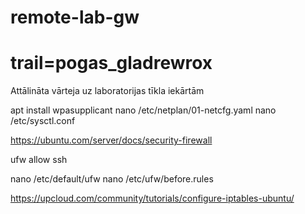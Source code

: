 # remote-lab-gw
# trail=pogas_gladrewrox
Attālināta vārteja uz laboratorijas tīkla iekārtām

apt install wpasupplicant
nano /etc/netplan/01-netcfg.yaml
nano /etc/sysctl.conf

https://ubuntu.com/server/docs/security-firewall

ufw allow ssh

nano /etc/default/ufw
nano /etc/ufw/before.rules


https://upcloud.com/community/tutorials/configure-iptables-ubuntu/

